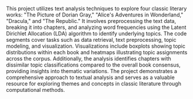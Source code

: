 This project utilizes text analysis techniques to explore four classic literary works: "The Picture of Dorian Gray," "Alice's Adventures in Wonderland," "Dracula," and "The Republic." It involves preprocessing the text data, breaking it into chapters, and analyzing word frequencies using the Latent Dirichlet Allocation (LDA) algorithm to identify underlying topics. The code segments cover tasks such as data retrieval, text preprocessing, topic modeling, and visualization. Visualizations include boxplots showing topic distributions within each book and heatmaps illustrating topic assignments across the corpus. Additionally, the analysis identifies chapters with dissimilar topic classifications compared to the overall book consensus, providing insights into thematic variations. The project demonstrates a comprehensive approach to textual analysis and serves as a valuable resource for exploring themes and concepts in classic literature through computational methods.
